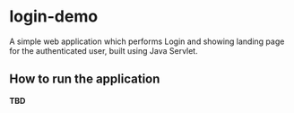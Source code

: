 # login-demo

A simple web application which performs Login and showing landing page for the authenticated user, built using Java Servlet.

## How to run the application

__TBD__